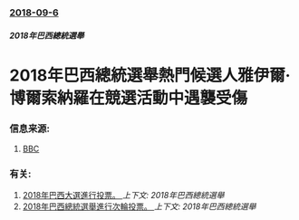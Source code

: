 ### [2018-09-6](/zh/news/2018/09/6/index.md)

##### 2018年巴西總統選舉
# 2018年巴西總統選舉熱門候選人雅伊爾·博爾索納羅在競選活動中遇襲受傷 




### 信息来源:

1. [BBC](https://www.bbc.co.uk/news/world-latin-america-45441447)

### 有关:

1. [2018年巴西大選進行投票。 ](/zh/news/2018/10/7/2018年巴西大選進行投票.md) _上下文: 2018年巴西總統選舉_
2. [2018年巴西總統選舉進行次輪投票。 ](/zh/news/2018/10/28/2018年巴西總統選舉進行次輪投票.md) _上下文: 2018年巴西總統選舉_
